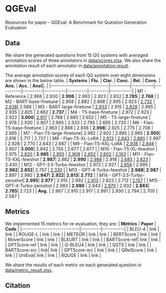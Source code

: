 # QGEval
Resources for paper - QGEval: A Benchmark for Question Generation Evaluation

## Data
We share the generated questions from 15 QG systems with averaged annotation scores of three annotators in [data/scores.xlsx](https://github.com/WeipingFu/QGEval/blob/main/data/scores.xlsx).
We also share the annotation result of each annotator in [data/annotation result](https://github.com/WeipingFu/QGEval/tree/main/data/annotation%20result).

The average annotation scores of each QG system over eight dimensions are shown in the below table.
| **Systems**                | **Flu.** | **Clar.** | **Conc.** | **Rel.** | **Cons.** | **Ans.** | **Acc.** | **AnsC.** |
|-----------------------------|----------|-----------|-----------|----------|-----------|----------|----------|-----------|
| M1 - Reference              | 2.968    | 2.930     | **2.998** | 2.993    | 2.923     | 2.832    | **2.785** | **2.768** |
| M2 - BART-base-finetune     | 2.958    | 2.882     | 2.898     | 2.995    | 2.923     | <span style="text-decoration:underline;">2.732</span>  | <span style="text-decoration:underline;">2.638</span>| 2.588     |
| M3 - BART-large-finetune    | <span style="text-decoration:underline;">2.933</span>  | 2.915     | <span style="text-decoration:underline;">2.828</span>   | 2.995    | 2.935     | 2.825    | 2.662    | **2.737** |
| M4 - T5-base-finetune       | 2.972    | 2.923     | 2.922     | **3.000**| <span style="text-decoration:underline;">2.917</span>   | 2.788    | 2.685    | 2.652     |
| M5 - T5-large-finetune      | 2.978    | 2.930     | 2.907     | 2.995    | 2.933     | 2.795    | 2.695    | 2.720     |
| M6 - Flan-T5-base-finetune | 2.963    | 2.888     | 2.938     | **2.998**| 2.925     | 2.775    | 2.708    | 2.665     |
| M7 - Flan-T5-large-finetune| 2.982    | 2.902     | 2.895     | 2.995    | **2.950**| 2.818    | 2.717    | 2.727     |
| M8 - Flan-T5-XL-LoRA        | <span style="text-decoration:underline;">2.913</span>  | <span style="text-decoration:underline;">2.843</span>   | <span style="text-decoration:underline;">2.880</span>   | 2.997    | 2.928     | 2.770    | 2.643    | 2.667     |
| M9 - Flan-T5-XXL-LoRA       | <span style="text-decoration:underline;">2.938</span>  | <span style="text-decoration:underline;">2.848</span>   | 2.907     | **3.000**| 2.942     | 2.755    | 2.677    | 2.677     |
| M10 - Flan-T5-XL-fewshot    | 2.975    | <span style="text-decoration:underline;">2.820</span>   | **2.985** | <span style="text-decoration:underline;">2.955</span>  | <span style="text-decoration:underline;">2.908</span>   | <span style="text-decoration:underline;">2.652</span>  | <span style="text-decoration:underline;">2.602</span>  | <span style="text-decoration:underline;">2.193</span>   |
| M11 - Flan-T5-XXL-fewshot   | **2.987**| 2.882     | **2.990** | <span style="text-decoration:underline;">2.988</span>  | 2.918     | <span style="text-decoration:underline;">2.685</span>  | <span style="text-decoration:underline;">2.623</span>  | 2.430     |
| M12 - GPT-3.5-Turbo-fewshot | 2.972    | 2.927     | <span style="text-decoration:underline;">2.858</span>   | 2.995    | **2.962**| **2.852**| 2.757    | <span style="text-decoration:underline;">2.330</span>   |
| M13 - GPT-4-Turbo-fewshot   | **2.988**| **2.987** | 2.897     | 2.992    | **2.947**| **2.922**| **2.813**| **2.772** |
| M14 - GPT-3.5-Turbo-zeroshot| **2.995**| **2.977** | 2.915     | 2.992    | <span style="text-decoration:underline;">2.913</span>   | 2.823    | 2.712    | <span style="text-decoration:underline;">2.157</span>   |
| M15 - GPT-4-Turbo-zeroshot  | 2.983    | **2.990** | 2.943     | <span style="text-decoration:underline;">2.970</span>  | 2.932     | **2.883**| **2.785**| 2.723     |
| **Avg.**                    | 2.967    | 2.910     | 2.917     | 2.991    | 2.930     | 2.794   | 2.700 | 2.587 |


## Metrics
We implemented 15 metrics for re-evaluation, they are:
| **Metrics**                | **Paper** | **Code** |
|-----------------------------|----------|-----------|
| BLEU-4            | link  |  link   |
| ROUGE-L     | link   | link   | 
| METEOR    | link  | link     | 
| BERTScore       | link   | link     | 
| MoverScore      | link   | link     | 
| BLEURT | link    | link     |
| BARTScore-ref| link    | link     |
| GPTScore-ref        | link  | link   | 
| Q-BLEU4       | link  | link   |
| QSTS    | link    | link   | 
| BARTScore-src   | link| link     | 
| GPTScore-src | link    | link     |
| QRelScore   | link | link | 
| UniEval| link | link | 
| RQUGE  | link   | link | 

We share the results of each metric on each generated question in [data/metric_result.xlsx](https://github.com/WeipingFu/QGEval/blob/main/data/metric_result.xlsx).

## Citation
